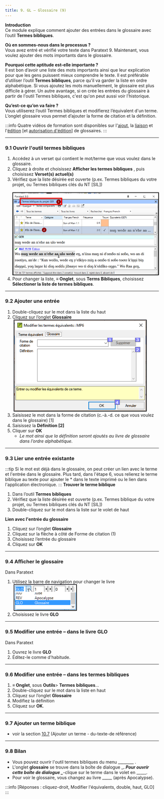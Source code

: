 ```yaml
---
title: 9. GL – Glossaire (9)
---
```

**Introduction**  
Ce module explique comment ajouter des entrées dans le glossaire avec l’outil **Termes bibliques**.

**Où en sommes-nous dans le processus ?**  
Vous avez entré et vérifié votre texte dans Paratext 9. Maintenant, vous voulez ajouter des mots importants dans le glossaire.

**Pourquoi cette aptitude est-elle importante ?**  
Il est bon d’avoir une liste des mots importants ainsi que leur explication pour que les gens puissent mieux comprendre le texte. Il est préférable d’utiliser l’outil **Termes bibliques**, parce qu’il va garder la liste en ordre alphabétique. Si vous ajoutez les mots manuellement, le glossaire est plus difficile à gérer. Un autre avantage, si on crée les entrées du glossaire à partir de l'outil Termes bibliques, c'est qu'on peut aussi voir l'historique.

**Qu’est-ce qu’on va faire ?**  
Vous utiliserez l’outil Termes bibliques et modifierez l’équivalent d'un terme. L’onglet glossaire vous permet d’ajouter la forme de citation et la définition.



:::info
Quatre vidéos de formation sont disponibles sur l'[ajout](../../Video-summaries/02-Stage-1/5.Additional/1A.4a.md), la [liaison](../../Video-summaries/02-Stage-1/5.Additional/1A.4c.md) et l'[édition](../../Video-summaries/02-Stage-1/5.Additional/1A.4d.md) [et [autorisation d'édition](../../Video-summaries/02-Stage-1/5.Additional/1A.4b.md)] de glossaires.
:::

----
### 9.1 Ouvrir l'outil termes bibliques

1.  Accédez à un verset qui contient le mot/terme que vous voulez dans le glossaire.
1.  Cliquez à droite et choisissez **Afficher les termes bibliques** , puis choisissez **Verset(s) actuel(s)** 
1.  Vérifiez que la liste désirée est ouverte (p.ex. Termes bibliques du votre projet, ou Termes bibliques clés du NT [SIL])  
    ![](../media/93e1fe70671407bd8f9604460a7ebb4a.png)
1.  Pour changer la liste, **≡ Onglet**, sous **Terms Bibliques**, choisissez **Sélectioner la liste de termes bibliques**.

----
### 9.2 Ajouter une entrée

1.  Double-cliquez sur le mot dans la liste du haut
1.  Cliquez sur l’onglet **Glossaire**   
    ![](../media/fd3567a645efc61883dee75bd6b492db.png)
1.  Saisissez le mot dans la forme de citation (c.-à.-d. ce que vous voulez dans le glossaire) [1]
1.  Saisissez la **Définition [2]**
1.  Cliquer sur **OK**  
     -  *Le mot ainsi que la définition seront ajoutés au livre de glossaire dans l’ordre alphabétique.*

----
### 9.3 Lier une entrée existante

:::tip
Si le mot est déjà dans le glossaire, on peut créer un lien avec le terme et l'entrée dans le glossaire. Plus tard, dans l'étape 6, vous relierez le terme biblique au texte pour ajouter le \* dans le texte imprimé ou le lien dans l'application électronique.
:::
**Trouver le terme biblique**  
1.  Dans l’outil **Termes bibliques**
1.  Vérifiez que la liste désirée est ouverte (p.ex. Termes biblique du votre projet, ou Termes bibliques clés du NT [SIL])
1.  Double-cliquez sur le mot dans la liste sur le volet de haut

**Lien avec l'entrée du glossaire**  
1.  Cliquez sur l’onglet **Glossaire** 
3.  Cliquez sur la flèche à côté de Forme de citation (1)
4.  Choisissez l’entrée du glossaire
5.  Cliquez sur **OK**

----
### 9.4 Afficher le glossaire

Dans Paratext

1.  Utilisez la barre de navigation pour changer le livre  
    ![](../media/f8f0c92eaf0b5d56e4b7b300a8d5bf04.png)
1.  Choisissez le livre **GLO**

----
### 9.5 Modifier une entrée – dans le livre GLO

Dans Paratext

1.  Ouvrez le livre **GLO**
1.  Éditez-le comme d'habitude.

----
### 9.6 Modifier une entrée – dans les termes bibliques

1.  **≡ Onglet**, sous **Outils**\> **Termes** **bibliques**…
1.  Double-cliquez sur le mot dans la liste en haut
1.  Cliquez sur l’onglet **Glossaire** 
1.  Modifiez la définition
1.  Cliquez sur **OK**.

----
### 9.7 Ajouter un terme biblique

-  voir la section [10.7](10.BT.md#107Add) (Ajouter un terme - du-texte-de référence)

----
### 9.8 Bilan

-  Vous pouvez ouvrir l'outil termes bibliques du menu \_______\_ .
-  L'onglet **glossaire** se trouve dans la boîte de dialogue \________. Pour ouvrir cette boîte de dialogue \________-clique sur le terme dans le volet en \_____.
-  Pour voir le glossaire, vous changez au livre \____\_ (après Apocalypse).

:::info
[Réponses : cliquez-droit, Modifier l'équivalents, double, haut, GLO]
:::